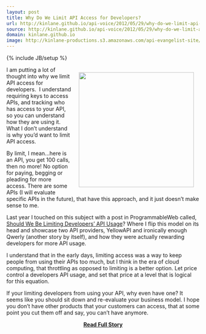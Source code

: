 ```yaml
---
layout: post
title: Why Do We Limit API Access for Developers?
url: http://kinlane.github.io/api-voice/2012/05/29/why-do-we-limit-api-access-for-developers/
source: http://kinlane.github.io/api-voice/2012/05/29/why-do-we-limit-api-access-for-developers/
domain: kinlane.github.io
image: http://kinlane-productions.s3.amazonaws.com/api-evangelist-site/blog/API-Rate-Limiting.png
---
```

{% include JB/setup %}<p><p><img style="padding: 15px;" src="http://kinlane-productions.s3.amazonaws.com/api-evangelist/API-Rate-Limiting.png" alt="" width="300" align="right" /></p>
<p>I am putting a lot of thought into why we limit API access for developers. &nbsp;I understand requiring keys to access APIs, and tracking who has access to your API, so you can understand how they are using it.  What I don&rsquo;t understand is why you&rsquo;d want to limit API access.</p>
<p>By limit, I mean...here is an API, you get 100 calls, then no more!  No option for paying, begging or pleading for more access.  There are some APIs (I will evaluate specific APIs in the future), that have this approach, and it just doesn&rsquo;t make sense to me.</p>
<p>Last year I touched on this subject with a post in ProgrammableWeb called, <a title="Should We Be Limiting Developers&rsquo; API Usage" href="http://blog.programmableweb.com/2011/06/01/should-we-be-limiting-developers-api-usage/">Should We Be Limiting Developers&rsquo; API Usage</a>?   Where I flip this model on its head and showcase two API providers, YellowAPI and ironically enough Qwerly (another story by itself), and how they were actually rewarding developers for more API usage.</p>
<p>I understand that in the early days, limiting access was a way to keep people from using their APIs too much, but I think in the era of cloud computing, that throttling as opposed to limiting is a better option.  Let price control a developers API usage, and set that price at a level that is logical for this equation.</p>
<p>If your limiting developers from using your API, why even have one?  It seems like you should sit down and re-evaluate your business model.  I hope you don&rsquo;t have other products that your customers can access, that at some point you cut them off and say, you can&rsquo;t have anymore.</p></p>
<center><p><a href="http://kinlane.github.io/api-voice/2012/05/29/why-do-we-limit-api-access-for-developers/" style='padding:25px; font-sze:18px; font-weight: bold;'>Read Full Story</a></p></center>
